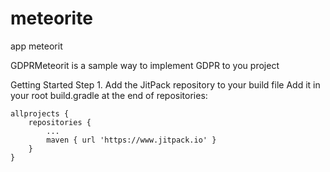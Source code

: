 # meteorite
app meteorit

GDPRMeteorit is a sample way to implement GDPR to you project



Getting Started
Step 1. Add the JitPack repository to your build file
Add it in your root build.gradle at the end of repositories:

	allprojects {
		repositories {
			...
			maven { url 'https://www.jitpack.io' }
		}
	}
